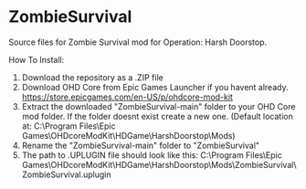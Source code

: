 # ZombieSurvival
Source files for Zombie Survival mod for Operation: Harsh Doorstop.

How To Install:
1. Download the repository as a .ZIP file
2. Download OHD Core from Epic Games Launcher if you havent already. https://store.epicgames.com/en-US/p/ohdcore-mod-kit
3. Extract the downloaded "ZombieSurvival-main" folder to your OHD Core mod folder. If the folder doesnt exist create a new one. (Default location at: C:\Program Files\Epic Games\OHDcoreModKit\HDGame\HarshDoorstop\Mods)
4. Rename the "ZombieSurvival-main" folder to "ZombieSurvival"
5. The path to .UPLUGIN file should look like this: C:\Program Files\Epic Games\OHDcoreModKit\HDGame\HarshDoorstop\Mods\ZombieSurvival\ZombieSurvival.uplugin
